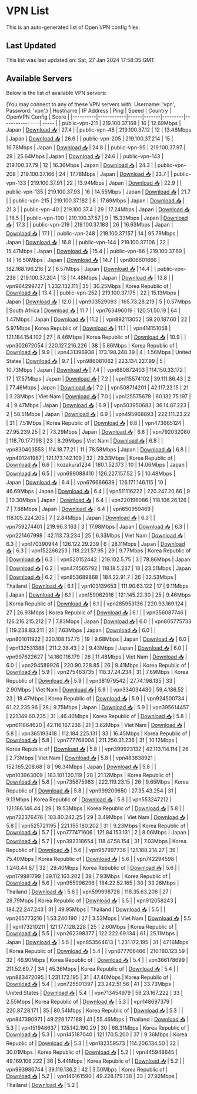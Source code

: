 # VPN List

This is an auto-generated list of Open VPN config files.

## Last Updated

This list was last updated on: Sat, 27 Jan 2024 17:58:35 GMT.

## Available Servers

Below is the list of available VPN servers:

(You may connect to any of these VPN servers with: Username: 'vpn', Password: 'vpn'.)
| Hostname | IP Address | Ping | Speed | Country | OpenVPN Config | Score |
|----------|------------|------|-------|---------|----------------| ----- |
| public-vpn-211 | 219.100.37.168 | 16 | 12.69Mbps | Japan | [Download 📥](./configs/server_0_JP.ovpn) | 27.4 |
| public-vpn-48 | 219.100.37.12 | 12 | 13.46Mbps | Japan | [Download 📥](./configs/server_1_JP.ovpn) | 26.6 |
| public-vpn-205 | 219.100.37.214 | 15 | 16.78Mbps | Japan | [Download 📥](./configs/server_2_JP.ovpn) | 24.8 |
| public-vpn-95 | 219.100.37.97 | 28 | 25.64Mbps | Japan | [Download 📥](./configs/server_3_JP.ovpn) | 24.6 |
| public-vpn-143 | 219.100.37.79 | 12 | 16.36Mbps | Japan | [Download 📥](./configs/server_4_JP.ovpn) | 24.3 |
| public-vpn-208 | 219.100.37.166 | 24 | 17.78Mbps | Japan | [Download 📥](./configs/server_5_JP.ovpn) | 23.7 |
| public-vpn-133 | 219.100.37.91 | 22 | 13.94Mbps | Japan | [Download 📥](./configs/server_6_JP.ovpn) | 22.9 |
| public-vpn-135 | 219.100.37.93 | 16 | 14.55Mbps | Japan | [Download 📥](./configs/server_7_JP.ovpn) | 21.7 |
| public-vpn-215 | 219.100.37.182 | 8 | 17.69Mbps | Japan | [Download 📥](./configs/server_8_JP.ovpn) | 21.3 |
| public-vpn-40 | 219.100.37.4 | 29 | 17.24Mbps | Japan | [Download 📥](./configs/server_9_JP.ovpn) | 18.5 |
| public-vpn-100 | 219.100.37.57 | 9 | 15.33Mbps | Japan | [Download 📥](./configs/server_10_JP.ovpn) | 17.3 |
| public-vpn-219 | 219.100.37.183 | 26 | 16.63Mbps | Japan | [Download 📥](./configs/server_11_JP.ovpn) | 17.1 |
| public-vpn-248 | 219.100.37.157 | 14 | 95.79Mbps | Japan | [Download 📥](./configs/server_12_JP.ovpn) | 16.8 |
| public-vpn-144 | 219.100.37.106 | 22 | 15.47Mbps | Japan | [Download 📥](./configs/server_13_JP.ovpn) | 15.4 |
| public-vpn-86 | 219.100.37.69 | 14 | 16.50Mbps | Japan | [Download 📥](./configs/server_14_JP.ovpn) | 14.7 |
| vpn806601666 | 182.168.196.216 | 2 | 6.57Mbps | Japan | [Download 📥](./configs/server_15_JP.ovpn) | 14.4 |
| public-vpn-239 | 219.100.37.204 | 13 | 14.48Mbps | Japan | [Download 📥](./configs/server_16_JP.ovpn) | 13.8 |
| vpn964299727 | 1.232.132.111 | 35 | 30.25Mbps | Korea Republic of | [Download 📥](./configs/server_17_KR.ovpn) | 13.4 |
| public-vpn-252 | 219.100.37.175 | 22 | 15.13Mbps | Japan | [Download 📥](./configs/server_18_JP.ovpn) | 12.0 |
| vpn903529093 | 165.73.28.219 | 5 | 0.57Mbps | South Africa | [Download 📥](./configs/server_19_ZA.ovpn) | 11.7 |
| vpn763496019 | 120.51.50.19 | 64 | 1.47Mbps | Japan | [Download 📥](./configs/server_20_JP.ovpn) | 11.2 |
| vpn892113052 | 59.20.187.60 | 22 | 5.97Mbps | Korea Republic of | [Download 📥](./configs/server_21_KR.ovpn) | 11.1 |
| vpn414151058 | 121.184.154.102 | 27 | 8.46Mbps | Korea Republic of | [Download 📥](./configs/server_22_KR.ovpn) | 10.9 |
| vpn302672054 | 220.127.216.226 | 38 | 5.86Mbps | Korea Republic of | [Download 📥](./configs/server_23_KR.ovpn) | 9.9 |
| vpn431396938 | 173.198.248.39 | 4 | 1.56Mbps | United States | [Download 📥](./configs/server_24_US.ovpn) | 9.7 |
| vpn986081062 | 223.134.227.99 | 5 | 10.73Mbps | Japan | [Download 📥](./configs/server_25_JP.ovpn) | 7.4 |
| vpn680872403 | 114.150.33.172 | 17 | 17.57Mbps | Japan | [Download 📥](./configs/server_26_JP.ovpn) | 7.2 |
| vpn115574102 | 39.111.86.43 | 2 | 77.46Mbps | Japan | [Download 📥](./configs/server_27_JP.ovpn) | 7.2 |
| vpn508714201 | 42.117.23.15 | 21 | 3.28Mbps | Viet Nam | [Download 📥](./configs/server_28_VN.ovpn) | 7.0 |
| vpn125575678 | 60.132.75.197 | 4 | 9.47Mbps | Japan | [Download 📥](./configs/server_29_JP.ovpn) | 6.9 |
| vpn503950683 | 36.14.87.223 | 2 | 58.51Mbps | Japan | [Download 📥](./configs/server_30_JP.ovpn) | 6.9 |
| vpn495968893 | 222.111.23.22 | 31 | 7.51Mbps | Korea Republic of | [Download 📥](./configs/server_31_KR.ovpn) | 6.8 |
| vpn473665124 | 27.95.239.25 | 2 | 73.29Mbps | Japan | [Download 📥](./configs/server_32_JP.ovpn) | 6.8 |
| vpn792032080 | 118.70.177.198 | 23 | 8.29Mbps | Viet Nam | [Download 📥](./configs/server_33_VN.ovpn) | 6.8 |
| vpn830403553 | 114.18.77.21 | 11 | 78.58Mbps | Japan | [Download 📥](./configs/server_34_JP.ovpn) | 6.8 |
| vpn401241987 | 121.173.142.109 | 32 | 29.33Mbps | Korea Republic of | [Download 📥](./configs/server_35_KR.ovpn) | 6.6 |
| kozakura1234 | 180.1.52.173 | 10 | 14.06Mbps | Japan | [Download 📥](./configs/server_36_JP.ovpn) | 6.5 |
| vpn699088410 | 126.227.157.52 | 5 | 10.48Mbps | Japan | [Download 📥](./configs/server_37_JP.ovpn) | 6.4 |
| vpn676686639 | 126.171.146.115 | 10 | 46.69Mbps | Japan | [Download 📥](./configs/server_38_JP.ovpn) | 6.4 |
| vpn511116222 | 220.247.20.66 | 9 | 10.30Mbps | Japan | [Download 📥](./configs/server_39_JP.ovpn) | 6.4 |
| vpn220196086 | 118.106.26.126 | 7 | 7.88Mbps | Japan | [Download 📥](./configs/server_40_JP.ovpn) | 6.4 |
| vpn650959469 | 118.105.224.205 | 7 | 2.84Mbps | Japan | [Download 📥](./configs/server_41_JP.ovpn) | 6.3 |
| vpn759274401 | 219.96.3.163 | 3 | 17.98Mbps | Japan | [Download 📥](./configs/server_42_JP.ovpn) | 6.3 |
| vpn221467998 | 42.113.73.234 | 25 | 6.33Mbps | Viet Nam | [Download 📥](./configs/server_43_VN.ovpn) | 6.3 |
| vpn170390944 | 126.122.29.239 | 6 | 28.11Mbps | Japan | [Download 📥](./configs/server_44_JP.ovpn) | 6.3 |
| vpn152266253 | 118.221.57.95 | 29 | 9.77Mbps | Korea Republic of | [Download 📥](./configs/server_45_KR.ovpn) | 6.3 |
| vpn520152442 | 219.102.5.75 | 3 | 78.86Mbps | Japan | [Download 📥](./configs/server_46_JP.ovpn) | 6.2 |
| vpn474565792 | 118.18.5.237 | 18 | 23.51Mbps | Japan | [Download 📥](./configs/server_47_JP.ovpn) | 6.2 |
| vpn853689868 | 184.22.91.7 | 26 | 32.53Mbps | Thailand | [Download 📥](./configs/server_48_TH.ovpn) | 6.1 |
| vpn103139653 | 111.90.63.122 | 17 | 9.11Mbps | Japan | [Download 📥](./configs/server_49_JP.ovpn) | 6.1 |
| vpn159062916 | 121.145.22.30 | 25 | 9.46Mbps | Korea Republic of | [Download 📥](./configs/server_50_KR.ovpn) | 6.1 |
| vpn285953136 | 220.93.169.124 | 27 | 26.93Mbps | Korea Republic of | [Download 📥](./configs/server_51_KR.ovpn) | 6.1 |
| vpn356087746 | 126.216.215.212 | 7 | 7.83Mbps | Japan | [Download 📥](./configs/server_52_JP.ovpn) | 6.0 |
| vpn805775733 | 119.238.83.211 | 21 | 7.63Mbps | Japan | [Download 📥](./configs/server_53_JP.ovpn) | 6.0 |
| vpn801011922 | 220.108.157.75 | 19 | 9.68Mbps | Japan | [Download 📥](./configs/server_54_JP.ovpn) | 6.0 |
| vpn132531388 | 211.2.38.43 | 2 | 9.43Mbps | Japan | [Download 📥](./configs/server_55_JP.ovpn) | 6.0 |
| vpn997622627 | 14.160.116.179 | 26 | 11.48Mbps | Viet Nam | [Download 📥](./configs/server_56_VN.ovpn) | 6.0 |
| vpn294589926 | 220.90.228.85 | 26 | 9.41Mbps | Korea Republic of | [Download 📥](./configs/server_57_KR.ovpn) | 5.9 |
| vpn275463735 | 118.37.24.234 | 31 | 7.69Mbps | Korea Republic of | [Download 📥](./configs/server_58_KR.ovpn) | 5.9 |
| vpn381979542 | 27.74.198.135 | 33 | 2.90Mbps | Viet Nam | [Download 📥](./configs/server_59_VN.ovpn) | 5.9 |
| vpn334034430 | 59.4.186.52 | 23 | 18.47Mbps | Korea Republic of | [Download 📥](./configs/server_60_KR.ovpn) | 5.9 |
| vpn924500734 | 61.22.235.96 | 28 | 9.75Mbps | Japan | [Download 📥](./configs/server_61_JP.ovpn) | 5.9 |
| vpn395614457 | 221.149.60.235 | 31 | 46.40Mbps | Korea Republic of | [Download 📥](./configs/server_62_KR.ovpn) | 5.8 |
| vpn611864620 | 42.116.167.236 | 21 | 3.62Mbps | Viet Nam | [Download 📥](./configs/server_63_VN.ovpn) | 5.8 |
| vpn365193418 | 112.184.225.131 | 33 | 16.45Mbps | Korea Republic of | [Download 📥](./configs/server_64_KR.ovpn) | 5.8 |
| vpn777768004 | 211.250.31.236 | 31 | 10.12Mbps | Korea Republic of | [Download 📥](./configs/server_65_KR.ovpn) | 5.8 |
| vpn399923132 | 42.113.114.114 | 26 | 2.73Mbps | Viet Nam | [Download 📥](./configs/server_66_VN.ovpn) | 5.8 |
| vpn483838921 | 152.165.208.68 | 8 | 96.34Mbps | Japan | [Download 📥](./configs/server_67_JP.ovpn) | 5.8 |
| vpn103963009 | 183.101.120.119 | 28 | 21.12Mbps | Korea Republic of | [Download 📥](./configs/server_68_KR.ovpn) | 5.8 |
| vpn735875983 | 222.119.23.15 | 26 | 9.65Mbps | Korea Republic of | [Download 📥](./configs/server_69_KR.ovpn) | 5.8 |
| vpn999209650 | 27.35.43.254 | 31 | 9.13Mbps | Korea Republic of | [Download 📥](./configs/server_70_KR.ovpn) | 5.8 |
| vpn553247212 | 121.186.146.44 | 29 | 19.53Mbps | Korea Republic of | [Download 📥](./configs/server_71_KR.ovpn) | 5.8 |
| vpn722376476 | 183.80.242.25 | 29 | 3.49Mbps | Viet Nam | [Download 📥](./configs/server_72_VN.ovpn) | 5.8 |
| vpn525721195 | 221.155.180.202 | 31 | 9.23Mbps | Korea Republic of | [Download 📥](./configs/server_73_KR.ovpn) | 5.7 |
| vpn777471606 | 121.84.153.131 | 2 | 8.06Mbps | Japan | [Download 📥](./configs/server_74_JP.ovpn) | 5.7 |
| vpn392318654 | 118.47.58.154 | 31 | 7.03Mbps | Korea Republic of | [Download 📥](./configs/server_75_KR.ovpn) | 5.6 |
| vpn957997736 | 121.188.214.27 | 39 | 75.40Mbps | Korea Republic of | [Download 📥](./configs/server_76_KR.ovpn) | 5.6 |
| vpn742294598 | 1.240.44.87 | 32 | 29.40Mbps | Korea Republic of | [Download 📥](./configs/server_77_KR.ovpn) | 5.6 |
| vpn179981799 | 39.112.163.202 | 39 | 7.93Mbps | Korea Republic of | [Download 📥](./configs/server_78_KR.ovpn) | 5.6 |
| vpn955996296 | 184.22.52.165 | 30 | 33.26Mbps | Thailand | [Download 📥](./configs/server_79_TH.ovpn) | 5.6 |
| vpn599998728 | 118.35.63.206 | 27 | 28.79Mbps | Korea Republic of | [Download 📥](./configs/server_80_KR.ovpn) | 5.5 |
| vpn912058243 | 184.22.247.243 | 31 | 49.95Mbps | Thailand | [Download 📥](./configs/server_81_TH.ovpn) | 5.5 |
| vpn265773216 | 1.53.240.190 | 27 | 3.53Mbps | Viet Nam | [Download 📥](./configs/server_82_VN.ovpn) | 5.5 |
| vpn173210211 | 121.177.128.228 | 25 | 2.60Mbps | Korea Republic of | [Download 📥](./configs/server_83_KR.ovpn) | 5.5 |
| vpn262398377 | 122.222.69.134 | 61 | 25.11Mbps | Japan | [Download 📥](./configs/server_84_JP.ovpn) | 5.5 |
| vpn853564613 | 1.231.172.195 | 31 | 47.16Mbps | Korea Republic of | [Download 📥](./configs/server_85_KR.ovpn) | 5.4 |
| vpn677706466 | 210.180.123.59 | 32 | 46.90Mbps | Korea Republic of | [Download 📥](./configs/server_86_KR.ovpn) | 5.4 |
| vpn366178699 | 211.52.60.7 | 34 | 45.36Mbps | Korea Republic of | [Download 📥](./configs/server_87_KR.ovpn) | 5.4 |
| vpn883472095 | 1.231.172.195 | 31 | 47.40Mbps | Korea Republic of | [Download 📥](./configs/server_88_KR.ovpn) | 5.4 |
| vpn725501397 | 23.242.51.56 | 41 | 33.73Mbps | United States | [Download 📥](./configs/server_89_US.ovpn) | 5.4 |
| vpn713454979 | 59.23.167.222 | 33 | 2.55Mbps | Korea Republic of | [Download 📥](./configs/server_90_KR.ovpn) | 5.3 |
| vpn148697379 | 220.87.28.171 | 35 | 80.54Mbps | Korea Republic of | [Download 📥](./configs/server_91_KR.ovpn) | 5.3 |
| vpn847390971 | 49.228.177.188 | 41 | 55.46Mbps | Thailand | [Download 📥](./configs/server_92_TH.ovpn) | 5.3 |
| vpn151948637 | 125.142.190.29 | 30 | 68.31Mbps | Korea Republic of | [Download 📥](./configs/server_93_KR.ovpn) | 5.3 |
| vpn145187040 | 121.170.5.200 | 37 | 9.36Mbps | Korea Republic of | [Download 📥](./configs/server_94_KR.ovpn) | 5.3 |
| vpn182359573 | 114.206.134.50 | 32 | 30.01Mbps | Korea Republic of | [Download 📥](./configs/server_95_KR.ovpn) | 5.2 |
| vpn445948645 | 49.169.106.222 | 36 | 5.44Mbps | Korea Republic of | [Download 📥](./configs/server_96_KR.ovpn) | 5.2 |
| vpn993986744 | 39.119.136.2 | 42 | 3.50Mbps | Korea Republic of | [Download 📥](./configs/server_97_KR.ovpn) | 5.2 |
| vpn146161590 | 49.228.179.138 | 33 | 27.92Mbps | Thailand | [Download 📥](./configs/server_98_TH.ovpn) | 5.2 |

